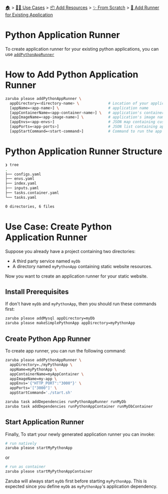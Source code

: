 <!--startTocHeader-->
[🏠](../../../../README.md) > [👷🏽 Use Cases](../../../README.md) > [📦 Add Resources](../../README.md) > [✨ From Scratch](../README.md) > [🏃 Add Runner for Existing Application](README.md)
# Python Application Runner
<!--endTocHeader-->


To create application runner for your existing python applications, you can use [`addPythonAppRunner`](../../coreTasks/addPythonAppRunner.md)

# How to Add Python Application Runner


```bash
zaruba please addPythonAppRunner \
  appDirectory=<directory-name> \             # Location of your application. Must be provided
  [appName=<app-name>] \                      # application name
  [appContainerName=<app-container-name>] \   # application's container name
  [appImageName=<app-image-name>] \           # application's image name
  [appEnvs=<app-envs>]                        # JSON map containing custom environments
  [appPorts=<app-ports>]                      # JSON list containing application's ports
  [appStartCommand=<start-command>]           # Command to run the app
```

# Python Application Runner Structure

```bash
❯ tree
.
├── configs.yaml
├── envs.yaml
├── index.yaml
├── inputs.yaml
├── tasks.container.yaml
└── tasks.yaml

0 directories, 6 files

```

# Use Case: Create Python Application Runner

Suppose you already have a project containing two directories:

* A third party service named `myDb`
* A directory named `myPythonApp` containing static website resources.

Now you want to create an application runner for your static website.

## Install Prerequisites

If don't have `myDb` and `myPythonApp`, then you should run these commands first:

```bash
zaruba please addMysql appDirectory=myDb
zaruba please makeSimplePythonApp appDirectory=myPythonApp
```

## Create Python App Runner

To create app runner, you can run the following command:

```bash
zaruba please addPythonAppRunner \
  appDirectory=./myPythonApp \
  appName=myPythonApp \
  appContainerName=myAppContainer \
  appImageName=my-app \
  appEnvs='{"HTTP_PORT":"3000"}' \
  appPorts='["3000"]' \
  appStartCommand='./start.sh'

zaruba task addDependencies runPythonAppRunner runMyDb
zaruba task addDependencies runPythonAppContainer runMyDbContainer
```


## Start Application Runner

Finally, To start your newly generated application runner you can invoke: 

```bash
# run natively
zaruba please startMyPythonApp
```

or

```bash
# run as container
zaruba please startMyPythonAppContainer
```

Zaruba will always start `myDb` first before starting `myPythonApp`. This is expected since you define `myDb` as `myPythonApp`'s application dependency.


<!--startTocSubtopic-->

<!--endTocSubtopic-->
